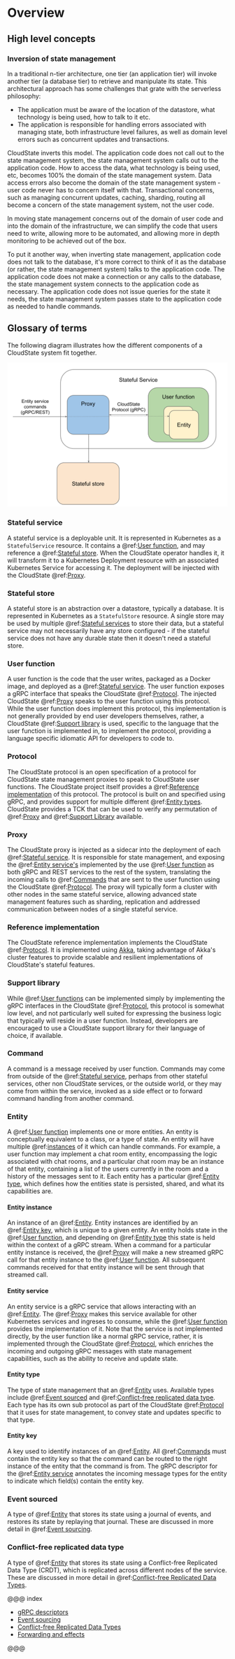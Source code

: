 # Overview

## High level concepts

### Inversion of state management

In a traditional n-tier architecture, one tier (an application tier) will invoke another tier (a database tier) to retrieve and manipulate its state. This architectural approach has some challenges that grate with the serverless philosophy:

* The application must be aware of the location of the datastore, what technology is being used, how to talk to it etc.
* The application is responsible for handling errors associated with managing state, both infrastructure level failures, as well as domain level errors such as concurrent updates and transactions.

CloudState inverts this model. The application code does not call out to the state management system, the state management system calls out to the application code. How to access the data, what technology is being used, etc, becomes 100% the domain of the state management system. Data access errors also become the domain of the state management system - user code never has to concern itself with that. Transactional concerns, such as managing concurrent updates, caching, sharding, routing all become a concern of the state management system, not the user code.

In moving state management concerns out of the domain of user code and into the domain of the infrastructure, we can simplify the code that users need to write, allowing more to be automated, and allowing more in depth monitoring to be achieved out of the box.

To put it another way, when inverting state management, application code does not talk to the database, it's more correct to think of it as the database (or rather, the state management system) talks to the application code. The application code does not make a connection or any calls to the database, the state management system connects to the application code as necessary. The application code does not issue queries for the state it needs, the state management system passes state to the application code as needed to handle commands.

## Glossary of terms

The following diagram illustrates how the different components of a CloudState system fit together.

![Diagram showing how different CloudState concepts fit together](overview.svg)

### Stateful service

A stateful service is a deployable unit. It is represented in Kubernetes as a `StatefulService` resource. It contains a @ref:[User function](#user-function), and may reference a @ref:[Stateful store](#stateful-store). When the CloudState operator handles it, it will transform it to a Kubernetes Deployment resource with an associated Kubernetes Service for accessing it. The deployment will be injected with the CloudState @ref:[Proxy](#proxy). 

### Stateful store

A stateful store is an abstraction over a datastore, typically a database. It is represented in Kubernetes as a `StatefulStore` resource. A single store may be used by multiple @ref:[Stateful services](#stateful-service) to store their data, but a stateful service may not necessarily have any store configured - if the stateful service does not have any durable state then it doesn't need a stateful store.

### User function

A user function is the code that the user writes, packaged as a Docker image, and deployed as a @ref:[Stateful service](#stateful-service). The user function exposes a gRPC interface that speaks the CloudState @ref:[Protocol](#protocol). The injected CloudState @ref:[Proxy](#proxy) speaks to the user function using this protocol. While the user function does implement this protocol, this implementation is not generally provided by end user developers themselves, rather, a CloudState @ref:[Support library](#support-library) is used, specific to the language that the user function is implemented in, to implement the protocol, providing a language specific idiomatic API for developers to code to.

### Protocol

The CloudState protocol is an open specification of a protocol for CloudState state management proxies to speak to CloudState user functions. The CloudState project itself provides a @ref:[Reference implementation](#reference-implementation) of this protocol. The protocol is built on and specified using gRPC, and provides support for multiple different @ref:[Entity types](#entity-type). CloudState provides a TCK that can be used to verify any permutation of @ref:[Proxy](#proxy) and @ref:[Support Library](#support-library) available.

### Proxy

The CloudState proxy is injected as a sidecar into the deployment of each @ref:[Stateful service](#stateful-service). It is responsible for state management, and exposing the @ref:[Entity service's](#entity-service) implemented by the use @ref:[User function](#user-function) as both gRPC and REST services to the rest of the system, translating the incoming calls to @ref:[Commands](#command) that are sent to the user function using the CloudState @ref:[Protocol](#protocol). The proxy will typically form a cluster with other nodes in the same stateful service, allowing advanced state management features such as sharding, replication and addressed communication between nodes of a single stateful service.

### Reference implementation

The CloudState reference implementation implements the CloudState @ref:[Protocol](#protocol). It is implemented using [Akka](https://akka.io), taking advantage of Akka's cluster features to provide scalable and resilient implementations of CloudState's stateful features.

### Support library

While @ref:[User functions](#user-function) can be implemented simply by implementing the gRPC interfaces in the CloudState @ref:[Protocol](#protocol), this protocol is somewhat low level, and not particularly well suited for expressing the business logic that typically will reside in a user function. Instead, developers are encouraged to use a CloudState support library for their language of choice, if available.

### Command

A command is a message received by user function. Commands may come from outside of the @ref:[Stateful service](#stateful-service), perhaps from other stateful services, other non CloudState services, or the outside world, or they may come from within the service, invoked as a side effect or to forward command handling from another command.

### Entity

A @ref:[User function](#user-function) implements one or more entities. An entity is conceptually equivalent to a class, or a type of state. An entity will have multiple @ref:[instances](#entity-instance) of it which can handle commands. For example, a user function may implement a chat room entity, encompassing the logic associated with chat rooms, and a particular chat room may be an instance of that entity, containing a list of the users currently in the room and a history of the messages sent to it. Each entity has a particular @ref:[Entity type](#entity-type), which defines how the entities state is persisted, shared, and what its capabilities are.

#### Entity instance

An instance of an @ref:[Entity](#entity). Entity instances are identified by an @ref:[Entity key](#entity-key), which is unique to a given entity. An entity holds state in the @ref:[User function](#user-function), and depending on @ref:[Entity type](#entity-type) this state is held within the context of a gRPC stream. When a command for a particular entity instance is received, the @ref:[Proxy](#proxy) will make a new streamed gRPC call for that entity instance to the @ref:[User function](#user-function). All subsequent commands received for that entity instance will be sent through that streamed call.

#### Entity service

An entity service is a gRPC service that allows interacting with an @ref:[Entity](#entity). The @ref:[Proxy](#proxy) makes this service available for other Kubernetes services and ingreses to consume, while the @ref:[User function](#user-function) provides the implementation of it. Note that the service is not implemented directly, by the user function like a normal gRPC service, rather, it is implemented through the CloudState @ref:[Protocol](#protocol), which enriches the incoming and outgoing gRPC messages with state management capabilities, such as the ability to receive and update state.

#### Entity type

The type of state management that an @ref:[Entity](#entity) uses. Available types include @ref:[Event sourced](#event-sourced) and @ref:[Conflict-free replicated data type](#conflict-free-replicated-data-type). Each type has its own sub protocol as part of the CloudState @ref:[Protocol](#protocol) that it uses for state management, to convey state and updates specific to that type.

#### Entity key

A key used to identify instances of an @ref:[Entity](#entity). All @ref:[Commands](#command) must contain the entity key so that the command can be routed to the right instance of the entity that the command is from. The gRPC descriptor for the @ref:[Entity service](#entity-service) annotates the incoming message types for the entity to indicate which field(s) contain the entity key.

### Event sourced

A type of @ref:[Entity](#entity) that stores its state using a journal of events, and restores its state by replaying that journal. These are discussed in more detail in @ref:[Event sourcing](eventsourced.md).

### Conflict-free replicated data type

A type of @ref:[Entity](#entity) that stores its state using a Conflict-free Replicated Data Type (CRDT), which is replicated across different nodes of the service. These are discussed in more detail in @ref:[Conflict-free Replicated Data Types](crdts.md).

@@@ index

* [gRPC descriptors](grpc.md)
* [Event sourcing](eventsourced.md)
* [Conflict-free Replicated Data Types](crdts.md)
* [Forwarding and effects](effects.md)

@@@

